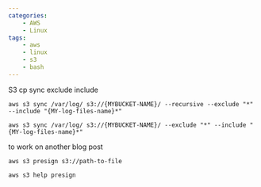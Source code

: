 ```yaml
---
categories:
    - AWS
    - Linux
tags:
    - aws
    - linux
    - s3
    - bash
---
```


S3 cp sync exclude include


`aws s3 sync /var/log/ s3://{MYBUCKET-NAME}/ --recursive --exclude "*" --include "{MY-log-files-name}*"`

`aws s3 sync /var/log/ s3://{MYBUCKET-NAME}/ --exclude "*" --include "{MY-log-files-name}*"`




to work on another blog post

`aws s3 presign s3://path-to-file`

`aws s3 help presign`
